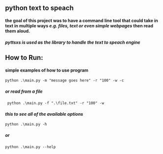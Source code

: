 ## **python text to speach**

#### the goal of this project was to have a command line tool that could take in text in multiple ways _e.g. files, text or even simple webpages_ then read them aloud.

##### pyttsxs is used as the library to handle the text to speach engine

## **How to Run:**

#### simple examples of how to use program

`python .\main.py -m "message goes here" -r "100" -w -c`

##### _**or read from a file**_

` python .\main.py -f ".\file.txt" -r "100" -w`

#### _this to see all of the available options_

`python .\main.py -h`

##### _**or**_

`python .\main.py --help`
